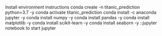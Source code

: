 Install environment instructions
conda create -n titanic_prediction python=3.7 -y
conda activate titanic_prediction
conda install -c anaconda jupyter -y
conda install numpy -y
conda install pandas -y
conda install matplotlib -y
conda install scikit-learn -y
conda install seaborn -y
::jupyter notebook to start jupyter
